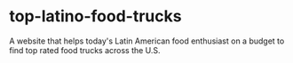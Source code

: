 # top-latino-food-trucks
A website that helps today's Latin American food enthusiast on a budget to find top rated food trucks across the U.S.

